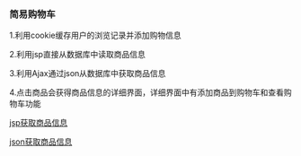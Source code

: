 ### 简易购物车  
1.利用cookie缓存用户的浏览记录并添加购物信息  

2.利用jsp直接从数据库中读取商品信息  

3.利用Ajax通过json从数据库中获取商品信息  

4.点击商品会获得商品信息的详细界面，详细界面中有添加商品到购物车和查看购物车功能  

[jsp获取商品信息](http://47.106.199.67:8080/Cart/)  

[json获取商品信息](http://47.106.199.67:8080/Cart/index2.jsp)
